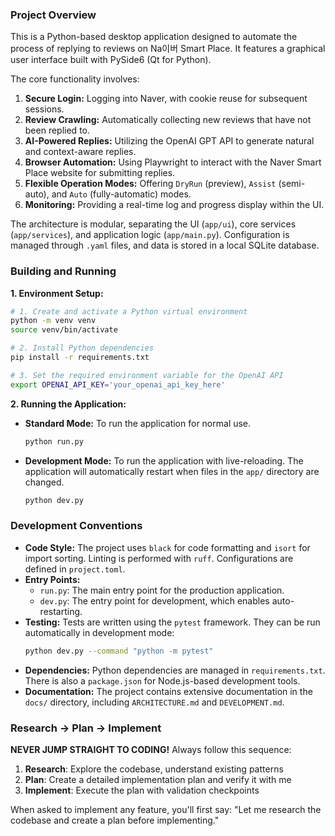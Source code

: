 ### Project Overview

This is a Python-based desktop application designed to automate the process of replying to reviews on Na이버 Smart Place. It features a graphical user interface built with PySide6 (Qt for Python).

The core functionality involves:
1.  **Secure Login:** Logging into Naver, with cookie reuse for subsequent sessions.
2.  **Review Crawling:** Automatically collecting new reviews that have not been replied to.
3.  **AI-Powered Replies:** Utilizing the OpenAI GPT API to generate natural and context-aware replies.
4.  **Browser Automation:** Using Playwright to interact with the Naver Smart Place website for submitting replies.
5.  **Flexible Operation Modes:** Offering `DryRun` (preview), `Assist` (semi-auto), and `Auto` (fully-automatic) modes.
6.  **Monitoring:** Providing a real-time log and progress display within the UI.

The architecture is modular, separating the UI (`app/ui`), core services (`app/services`), and application logic (`app/main.py`). Configuration is managed through `.yaml` files, and data is stored in a local SQLite database.

### Building and Running

**1. Environment Setup:**

```bash
# 1. Create and activate a Python virtual environment
python -m venv venv
source venv/bin/activate

# 2. Install Python dependencies
pip install -r requirements.txt

# 3. Set the required environment variable for the OpenAI API
export OPENAI_API_KEY='your_openai_api_key_here'
```

**2. Running the Application:**

*   **Standard Mode:**
    To run the application for normal use.
    ```bash
    python run.py
    ```

*   **Development Mode:**
    To run the application with live-reloading. The application will automatically restart when files in the `app/` directory are changed.
    ```bash
    python dev.py
    ```

### Development Conventions

*   **Code Style:** The project uses `black` for code formatting and `isort` for import sorting. Linting is performed with `ruff`. Configurations are defined in `project.toml`.
*   **Entry Points:**
    *   `run.py`: The main entry point for the production application.
    *   `dev.py`: The entry point for development, which enables auto-restarting.
*   **Testing:** Tests are written using the `pytest` framework. They can be run automatically in development mode:
    ```bash
    python dev.py --command "python -m pytest"
    ```
*   **Dependencies:** Python dependencies are managed in `requirements.txt`. There is also a `package.json` for Node.js-based development tools.
*   **Documentation:** The project contains extensive documentation in the `docs/` directory, including `ARCHITECTURE.md` and `DEVELOPMENT.md`.


### Research → Plan → Implement
**NEVER JUMP STRAIGHT TO CODING!** Always follow this sequence:
1. **Research**: Explore the codebase, understand existing patterns
2. **Plan**: Create a detailed implementation plan and verify it with me 
3. **Implement**: Execute the plan with validation checkpoints

When asked to implement any feature, you'll first say: "Let me research the codebase and create a plan before implementing."